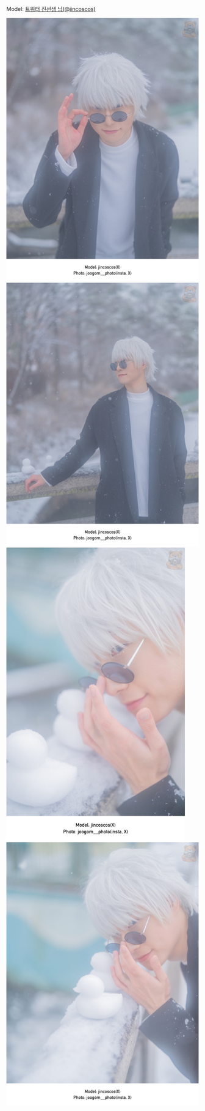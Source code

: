 ﻿---
dddd: 2023.12.30 코페
nickname: 진선생
sns_type: x
sns_id: jincoscos
---

Model: <a href="https://x.com/jincoscos" target="_blank">트위터 진선생 님(@jincoscos)</a>

![20240101021651256.jpg](/assets/img/2023/12-30/20240101021651256.jpg)
![20240101022643267.jpg](/assets/img/2023/12-30/20240101022643267.jpg)
![20240101023020724.jpg](/assets/img/2023/12-30/20240101023020724.jpg)
![20240101023701984.jpg](/assets/img/2023/12-30/20240101023701984.jpg)